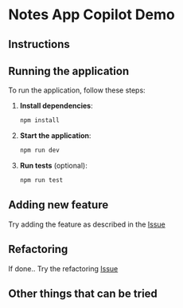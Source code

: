 # Notes App Copilot Demo

## Instructions

## Running the application

To run the application, follow these steps:

1. **Install dependencies**:
    ```bash
    npm install
    ```

2. **Start the application**:
    ```bash
    npm run dev
    ```

3. **Run tests** (optional):
    ```bash
    npm run test
    ```

## Adding new feature

Try adding the feature as described in the [Issue]()

## Refactoring

If done.. Try the refactoring [Issue]()

## Other things that can be tried

